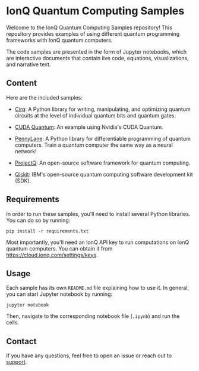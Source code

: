 # IonQ Quantum Computing Samples

Welcome to the IonQ Quantum Computing Samples repository! This repository provides examples of using different quantum programming frameworks with IonQ quantum computers.

The code samples are presented in the form of Jupyter notebooks, which are interactive documents that contain live code, equations, visualizations, and narrative text.

## Content

Here are the included samples:

- [Cirq](./cirq/README.md): A Python library for writing, manipulating, and optimizing quantum circuits at the level of individual quantum bits and quantum gates.

- [CUDA Quantum](./cuda-quantum/README.md): An example using Nvidia's CUDA Quantum.

- [PennyLane](./pennylane/README.md): A Python library for differentiable programming of quantum computers. Train a quantum computer the same way as a neural network!

- [ProjectQ](./projectq/README.md): An open-source software framework for quantum computing.

- [Qiskit](./qiskit/README.md): IBM's open-source quantum computing software development kit (SDK).

## Requirements

In order to run these samples, you'll need to install several Python libraries. You can do so by running:

```shell
pip install -r requirements.txt
```

Most importantly, you'll need an IonQ API key to run computations on IonQ quantum computers. You can obtain it from <https://cloud.ionq.com/settings/keys>.

## Usage

Each sample has its own `README.md` file explaining how to use it. In general, you can start Jupyter notebook by running:

```shell
jupyter notebook
```

Then, navigate to the corresponding notebook file (`.ipynb`) and run the cells.

## Contact

If you have any questions, feel free to open an issue or reach out to [support](mailto:support@ionq.com?subject=SDK%20help).
